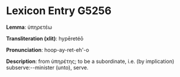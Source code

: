 # Lexicon Entry G5256

**Lemma**: ὑπηρετέω

**Transliteration (xlit)**: hypēretéō

**Pronunciation**: hoop-ay-ret-eh'-o

**Description**:
from ὑπηρέτης; to be a subordinate, i.e. (by implication) subserve:--minister (unto), serve.
